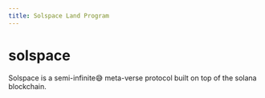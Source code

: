 ```yaml
---
title: Solspace Land Program
---
```


# solspace
Solspace is a semi-infinite😅 meta-verse protocol built on top of the solana blockchain.
